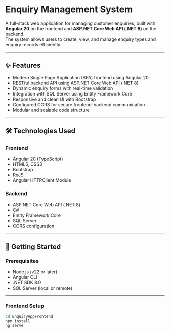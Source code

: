 # Enquiry Management System

A full-stack web application for managing customer enquiries, built with **Angular 20** on the frontend and **ASP.NET Core Web API (.NET 8)** on the backend.  
The system allows users to create, view, and manage enquiry types and enquiry records efficiently.

---

## ✨ **Features**

- Modern Single Page Application (SPA) frontend using Angular 20
- RESTful backend API using ASP.NET Core Web API (.NET 8)
- Dynamic enquiry forms with real-time validation
- Integration with SQL Server using Entity Framework Core
- Responsive and clean UI with Bootstrap
- Configured CORS for secure frontend-backend communication
- Modular and scalable code structure

---

## 🛠 **Technologies Used**

### Frontend
- Angular 20 (TypeScript)
- HTML5, CSS3
- Bootstrap
- RxJS
- Angular HTTPClient Module

### Backend
- ASP.NET Core Web API (.NET 8)
- C#
- Entity Framework Core
- SQL Server
- CORS configuration

---

## 🚀 **Getting Started**

### Prerequisites
- Node.js (v22 or later)
- Angular CLI
- .NET SDK 8.0
- SQL Server (local or remote)

---

### Frontend Setup

```bash
cd EnquiryAppFrontend
npm install
ng serve

